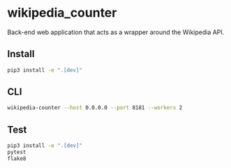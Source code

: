 # wikipedia_counter

Back-end web application that acts as a wrapper around the Wikipedia API.

## Install

```bash
pip3 install -e ".[dev]"
```

## CLI

```bash
wikipedia-counter --host 0.0.0.0 --port 8181 --workers 2
```


## Test

```bash
pip3 install -e ".[dev]"
pytest
flake8
```
